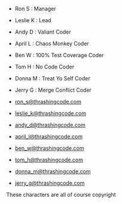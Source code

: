 * Ron S : Manager
* Leslie K : Lead
* Andy D : Valiant Coder
* April L : Chaos Monkey Coder
* Ben W : 100% Test Coverage Coder
* Tom H : No Code Coder
* Donna M : Treat Yo Self Coder
* Jerry G : Merge Conflict Coder

* ron_s@thrashingcode.com
* leslie_k@thrashingcode.com
* andy_d@thrashingcode.com
* april_l@thrashingcode.com
* ben_w@thrashingcode.com
* tom_h@thrashingcode.com
* donna_m@thrashingcode.com
* jerry_g@thrashingcode.com

These characters are all of course copyright

